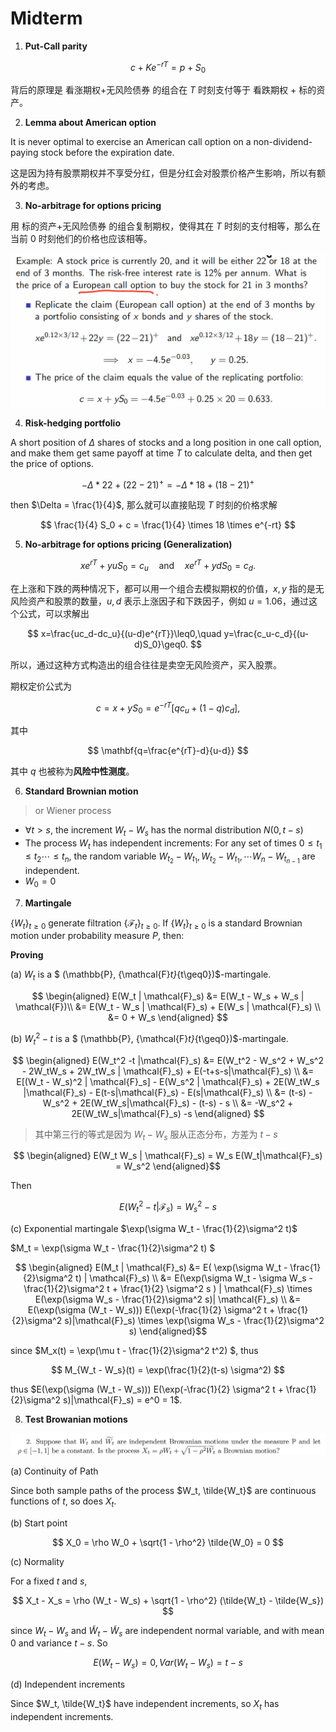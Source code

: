 # Midterm 

1. **Put-Call parity**

$$
c + K e^{-rT} = p + S_0
$$

背后的原理是 看涨期权+无风险债券 的组合在 $T$ 时刻支付等于 看跌期权 + 标的资产。


2. **Lemma about American option**

It is never optimal to exercise an American call option on a non-dividend-paying stock before the expiration date.

这是因为持有股票期权并不享受分红，但是分红会对股票价格产生影响，所以有额外的考虑。


3. **No-arbitrage for options pricing**

用 标的资产+无风险债券 的组合复制期权，使得其在 $T$ 时刻的支付相等，那么在当前 $0$ 时刻他们的价格也应该相等。

<div align='center'>

![](../image/20241110AD1.jpg)

</div>


4. **Risk-hedging portfolio**

A short position of $\Delta$ shares of stocks and a long position in one call option, and make them get same payoff at time $T$ to calculate delta, and then get the price of options.

$$
-\Delta*22+(22-21)^+=-\Delta*18+(18-21)^+
$$

then $\Delta = \frac{1}{4}$, 那么就可以直接贴现 $T$ 时刻的价格求解

$$
\frac{1}{4} S_0 + c = \frac{1}{4} \times 18 \times e^{-rt}
$$

5. **No-arbitrage for options pricing (Generalization)**

$$
xe^{rT}+yuS_0=c_u\quad\mathrm{and}\quad xe^{rT}+ydS_0=c_d.
$$

在上涨和下跌的两种情况下，都可以用一个组合去模拟期权的价值，$x,y$ 指的是无风险资产和股票的数量，$u,d$ 表示上涨因子和下跌因子，例如 $u = 1.06$，通过这个公式，可以求解出

$$
x=\frac{uc_d-dc_u}{(u-d)e^{rT}}\leq0,\quad y=\frac{c_u-c_d}{(u-d)S_0}\geq0.
$$

所以，通过这种方式构造出的组合往往是卖空无风险资产，买入股票。

期权定价公式为

$$
c=x+yS_0=e^{-rT}[qc_u+(1-q)c_d],
$$

其中

$$
\mathbf{q=\frac{e^{rT}-d}{u-d}}
$$

其中 $q$ 也被称为**风险中性测度**。

6. **Standard Brownian motion**

> or Wiener process

- $\forall t >s$, the increment $W_t - W_s$ has the normal distribution $N(0,t-s)$
- The process $W_t$ has independent increments: For any set of times $0\leq t_1 \leq t_2 \cdots \leq t_n$, the random variable $W_{t_2} - W_{t_1}, W_{t_2} - W_{t_1}, \cdots W_{n} - W_{t_{n-1}}$ are independent.
- $W_0 = 0$

7. **Martingale**

$\{W_t\}_{t\geq0}$ generate filtration $\{\mathcal{F}_t\}_{t\geq0}.$ If $\{W_t\}_{t\geq0}$ is a standard Brownian motion under probability measure $P$, then:

**Proving**

(a) $W_t$ is a $ (\mathbb{P}, \{\mathcal{F}_t\}_{t\geq0})$-martingale.

$$
\begin{aligned}
E(W_t | \mathcal{F}_s) &= E(W_t - W_s + W_s | \mathcal{F})\\
&= E(W_t - W_s | \mathcal{F}_s) + E(W_s | \mathcal{F}_s) \\
&= 0 + W_s 
\end{aligned}
$$


(b) $W_t^2 - t$ is a $ (\mathbb{P}, \{\mathcal{F}_t\}_{t\geq0})$-martingale.

$$
\begin{aligned}
E(W_t^2 -t |\mathcal{F}_s) &= E(W_t^2 - W_s^2 + W_s^2 - 2W_tW_s + 2W_tW_s | \mathcal{F}_s) + E(-t+s-s|\mathcal{F}_s) \\
&= E[(W_t - W_s)^2 | \mathcal{F}_s] - E(W_s^2 | \mathcal{F}_s) + 2E(W_tW_s |\mathcal{F}_s) - E(t-s|\mathcal{F}_s) - E(s|\mathcal{F}_s) \\
&= (t-s) - W_s^2 + 2E(W_tW_s|\mathcal{F}_s) - (t-s) - s \\
&= -W_s^2 + 2E(W_tW_s|\mathcal{F}_s) -s
\end{aligned}
$$

> 其中第三行的等式是因为 $W_t - W_s$ 服从正态分布，方差为 $t-s$

$$
\begin{aligned}
E(W_t W_s | \mathcal{F}_s) = W_s E(W_t|\mathcal{F}_s) = W_s^2
\end{aligned}$$

Then 

$$
E(W_t^2 - t |\mathcal{F}_s) = W_s^2 - s
$$

(c) Exponential martingale $\exp(\sigma W_t - \frac{1}{2}\sigma^2 t)$

$M_t = \exp(\sigma W_t - \frac{1}{2}\sigma^2 t) $

$$
\begin{aligned}
E(M_t | \mathcal{F}_s) &= E( \exp(\sigma W_t - \frac{1}{2}\sigma^2 t) | \mathcal{F}_s) \\
&= E(\exp(\sigma W_t - \sigma W_s - \frac{1}{2}\sigma^2 t + \frac{1}{2} \sigma^2 s ) | \mathcal{F}_s) \times E(\exp(\sigma W_s - \frac{1}{2}\sigma^2 s)| \mathcal{F}_s) \\
&= E(\exp(\sigma (W_t - W_s))) E(\exp(-\frac{1}{2} \sigma^2 t + \frac{1}{2}\sigma^2 s)|\mathcal{F}_s) \times \exp(\sigma W_s - \frac{1}{2}\sigma^2 s)
\end{aligned}$$

since $M_x(t) = \exp(\mu t - \frac{1}{2}\sigma^2 t^2) $, thus

$$
M_{W_t - W_s}(t) = \exp(\frac{1}{2}(t-s) \sigma^2)
$$

thus $E(\exp(\sigma (W_t - W_s))) E(\exp(-\frac{1}{2} \sigma^2 t + \frac{1}{2}\sigma^2 s)|\mathcal{F}_s) = e^0 = 1$.

8. **Test Browanian motions**

<div align='center'>

![](../image/20241110AD2.jpg)

</div>

(a) Continuity of Path

Since both sample paths of the process $W_t, \tilde{W_t}$ are continuous functions of $t$, so does $X_t$.

(b) Start point

$$
X_0 = \rho W_0 + \sqrt{1 - \rho^2} \tilde{W_0} = 0
$$

(c) Normality

For a fixed $t$ and $s$, 

$$
X_t - X_s = \rho (W_t - W_s) + \sqrt{1 - \rho^2} (\tilde{W_t} - \tilde{W_s})
$$

since $W_t - W_s$ and $\tilde{W}_t - \tilde{W}_s$ are independent normal variable, and with mean $0$ and variance $t-s$. So

$$
E(W_t - W_s) = 0, Var(W_t - W_s) = t-s
$$

(d) Independent increments

Since $W_t, \tilde{W_t}$ have independent increments, so $X_t$ has independent increments.










